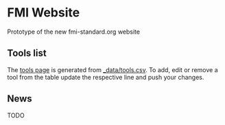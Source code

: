 # FMI Website

Prototype of the new fmi-standard.org website

## Tools list

The [tools page](https://t-sommer.github.io/fmi-website/tools/) is generated from [_data/tools.csv](_data/tools.csv). To add, edit or remove a tool from the table update the respective line and push your changes.

## News

TODO
